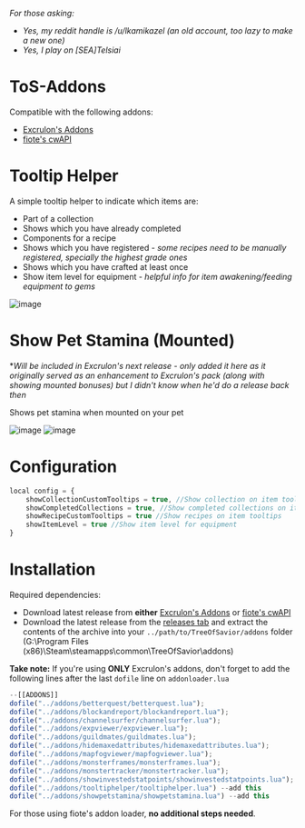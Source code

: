 *For those asking:* 
 * *Yes, my reddit handle is /u/lkamikazel (an old account, too lazy to make a new one)*
 * *Yes, I play on [SEA]Telsiai*

# ToS-Addons
Compatible with the following addons:
* [Excrulon's Addons](https://github.com/Excrulon/Tree-of-Savior-Lua-Mods)
* [fiote's cwAPI](https://github.com/fiote/treeofsavior-addons)



# Tooltip Helper

A simple tooltip helper to indicate which items are:
* Part of a collection
 * Shows which you have already completed
* Components for a recipe 
 * Shows which you have registered - *some recipes need to be manually registered, specially the highest grade ones*
 * Shows which you have crafted at least once
* Show item level for equipment - *helpful info for item awakening/feeding equipment to gems*

![image](https://cloud.githubusercontent.com/assets/19189593/15440047/dae36714-1f05-11e6-9434-f024056c4edf.png)

# Show Pet Stamina (Mounted) 
**Will be included in Excrulon's next release - only added it here as it originally served as an enhancement to Excrulon's pack (along with showing mounted bonuses) but I didn't know when he'd do a release back then*

Shows pet stamina when mounted on your pet

![image](https://cloud.githubusercontent.com/assets/19189593/15264239/cac6b1c2-19a3-11e6-925b-cbf3643842ae.png)
![image](https://cloud.githubusercontent.com/assets/19189593/15264233/c41c43aa-19a3-11e6-8a83-a9e619339f31.png)

# Configuration

```javascript
local config = {
    showCollectionCustomTooltips = true, //Show collection on item tooltips
    showCompletedCollections = true, //Show completed collections on item tooltips
    showRecipeCustomTooltips = true //Show recipes on item tooltips
    showItemLevel = true //Show item level for equipment
}
```

# Installation

Required dependencies:
* Download latest release from **either** [Excrulon's Addons](https://github.com/Excrulon/Tree-of-Savior-Lua-Mods) or [fiote's cwAPI](https://github.com/fiote/treeofsavior-addons)
* Download the latest release from the [releases tab](https://github.com/Xanaxiel/ToS-Addons/releases/latest) and extract the contents of the archive into your `../path/to/TreeOfSavior/addons` folder (G:\Program Files (x86)\Steam\steamapps\common\TreeOfSavior\addons)

**Take note:** If you're using **ONLY** Excrulon's addons, don't forget to add the following lines after the last `dofile` line on `addonloader.lua`

```javascript
--[[ADDONS]]
dofile("../addons/betterquest/betterquest.lua");
dofile("../addons/blockandreport/blockandreport.lua");
dofile("../addons/channelsurfer/channelsurfer.lua");
dofile("../addons/expviewer/expviewer.lua");
dofile("../addons/guildmates/guildmates.lua");
dofile("../addons/hidemaxedattributes/hidemaxedattributes.lua");
dofile("../addons/mapfogviewer/mapfogviewer.lua");
dofile("../addons/monsterframes/monsterframes.lua");
dofile("../addons/monstertracker/monstertracker.lua");
dofile("../addons/showinvestedstatpoints/showinvestedstatpoints.lua");
dofile("../addons/tooltiphelper/tooltiphelper.lua") --add this
dofile("../addons/showpetstamina/showpetstamina.lua") --add this
```

For those using fiote's addon loader, **no additional steps needed**.




